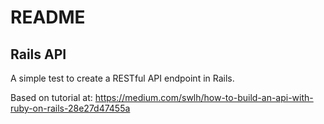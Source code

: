 # README
## Rails API

A simple test to create a RESTful API endpoint in Rails.

Based on tutorial at: https://medium.com/swlh/how-to-build-an-api-with-ruby-on-rails-28e27d47455a
